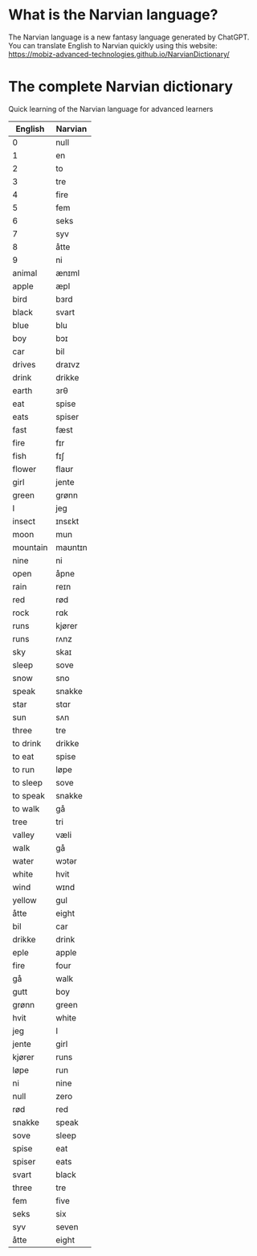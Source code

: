 # What is the Narvian language?
The Narvian language is a new fantasy language generated by ChatGPT. You can translate English to Narvian quickly using this website: https://mobiz-advanced-technologies.github.io/NarvianDictionary/

# The complete Narvian dictionary
Quick learning of the Narvian language for advanced learners

| English | Narvian |
|---------|---------|
| 0       | null    |
| 1       | en      |
| 2       | to      |
| 3       | tre     |
| 4       | fire    |
| 5       | fem     |
| 6       | seks    |
| 7       | syv     |
| 8       | åtte    |
| 9       | ni      |
| animal  | ænɪml   |
| apple   | æpl     |
| bird    | bɜrd    |
| black   | svart   |
| blue    | blu     |
| boy     | bɔɪ     |
| car     | bil     |
| drives  | draɪvz  |
| drink   | drikke  |
| earth   | ɜrθ     |
| eat     | spise   |
| eats    | spiser  |
| fast    | fæst    |
| fire    | fɪr     |
| fish    | fɪʃ     |
| flower  | flaʊr   |
| girl    | jente   |
| green   | grønn   |
| I       | jeg     |
| insect  | ɪnsɛkt  |
| moon    | mun     |
| mountain| maʊntɪn|
| nine    | ni      |
| open    | åpne    |
| rain    | reɪn    |
| red     | rød     |
| rock    | rɑk     |
| runs    | kjører  |
| runs    | rʌnz    |
| sky     | skaɪ    |
| sleep   | sove    |
| snow    | sno     |
| speak   | snakke  |
| star    | stɑr    |
| sun     | sʌn     |
| three   | tre     |
| to drink| drikke  |
| to eat  | spise   |
| to run  | løpe    |
| to sleep| sove    |
| to speak| snakke  |
| to walk | gå      |
| tree    | tri     |
| valley  | væli    |
| walk    | gå      |
| water   | wɔtər  |
| white   | hvit    |
| wind    | wɪnd    |
| yellow  | gul     |
| åtte    | eight   |
| bil     | car     |
| drikke  | drink   |
| eple    | apple   |
| fire    | four    |
| gå      | walk    |
| gutt    | boy     |
| grønn   | green   |
| hvit    | white   |
| jeg     | I       |
| jente   | girl    |
| kjører  | runs    |
| løpe    | run     |
| ni      | nine    |
| null    | zero    |
| rød     | red     |
| snakke  | speak   |
| sove    | sleep   |
| spise   | eat     |
| spiser  | eats    |
| svart   | black   |
| three   | tre     |
| fem     | five    |
| seks    | six     |
| syv     | seven   |
| åtte    | eight   |
